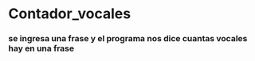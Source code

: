 # Contador_vocales


### se ingresa una frase y el programa nos dice cuantas vocales hay en una frase